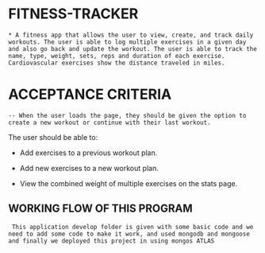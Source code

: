 # FITNESS-TRACKER
    * A fitness app that allows the user to view, create, and track daily workouts. The user is able to log multiple exercises in a given day and also go back and update the workout. The user is able to track the name, type, weight, sets, reps and duration of each exercise. Cardiovascular exercises show the distance traveled in miles.
# ACCEPTANCE CRITERIA
    -- When the user loads the page, they should be given the option to create a new workout or continue with their last workout.
The user should be able to:


 * Add exercises to a previous workout plan.


  * Add new exercises to a new workout plan.


* View the combined weight of multiple exercises on the stats page.

## WORKING FLOW OF THIS PROGRAM
   `` This application develop folder is given with some basic code and we need to add some code to make it work, and used mongodb and mongoose and finally we deployed this project in using mongos ATLAS``
   